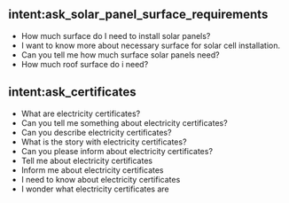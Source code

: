 ## intent:ask_solar_panel_surface_requirements
- How much surface do I need to install solar panels?
- I want to know more about necessary surface for solar cell installation.
- Can you tell me how much surface solar panels need?
- How much roof surface do i need?

## intent:ask_certificates
- What are electricity certificates?
- Can you tell me something about electricity certificates?
- Can you describe electricity certificates?
- What is the story with electricity certificates?
- Can you please inform about electricity certificates?
- Tell me about electricity certificates
- Inform me about electricity certificates
- I need to know about electricity certificates
- I wonder what electricity certificates are




